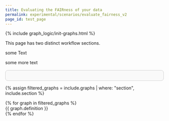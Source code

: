 ```yaml
---
title: Evaluating the FAIRness of your data
permalink: experimental/scenarios/evaluate_fairness_v2
page_id: test_page
---
```


{% include graph_logic/init-graphs.html %}

This page has two distinct workflow sections.

<div class="image-wrapper mermaid-no-min-height">
  <div class="graph-block" data-graph-id="graph1"></div>
</div>

some Text

<div class="image-wrapper mermaid-with-min-height">
  <div class="graph-block" data-graph-id="graph2"></div>
</div>

some more text
<div class="image-wrapper mermaid-no-min-height">
    <div class="graph-block" data-graph-id="graph3"></div>
</div>




<div id="stepContentWrapper">
    <div id="stepContent"></div>
</div>



{% assign filtered_graphs = include.graphs | where: "section", include.section %}
<div class="image-wrapper no-scale-mermaid">
  {% for graph in filtered_graphs %}
    <div id="{{ graph.id }}" class="mermaid" section="{{ graph.section }}">
      {{ graph.definition }}
    </div>
  {% endfor %}
</div>



<style>
/* Override Mermaid-generated SVG styles */
.highlighted rect, 
.highlighted polygon, 
.highlighted path {
    stroke: #c00 !important;
    stroke-width: 4px !important;
}

#stepContentWrapper { 
    max-height: 300px;
    overflow-y: auto;
    border: 1px solid #ccc;
    padding: 1rem;
    margin-top: 1rem;
    background: #f9f9f9;
    border-radius: 8px;
}

#stepContent {
    font-size: 0.9rem;       /* Base font size scaled down */
    line-height: 1.4;
}

/* Scale all heading levels proportionally */
#stepContent h1 {
    font-size: 2em;          /* = 1.8rem */
    margin-bottom: 0.5em;
}
#stepContent h2 {
    font-size: 1.5em;        /* = 1.35rem */
    margin-bottom: 0.4em;
}
#stepContent h3 {
    font-size: 1.2em;        /* = 1.08rem */
    margin-bottom: 0.3em;
}
#stepContent h4 {
    font-size: 1em;          /* = 0.9rem */
    margin-bottom: 0.3em;
}
#stepContent h5 {
    font-size: 0.85em;       /* = 0.765rem */
    margin-bottom: 0.2em;
}

/* Optional cleanup for spacing consistency */
#stepContent p,
#stepContent li {
    margin-bottom: 0.6em;
}

</style>